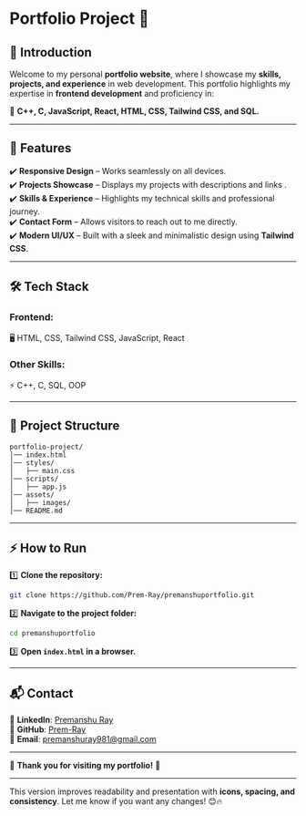 
# **Portfolio Project** 🚀  

## 📌 Introduction  
Welcome to my personal **portfolio website**, where I showcase my **skills, projects, and experience** in web development. This portfolio highlights my expertise in **frontend development** and proficiency in:  

🔹 **C++, C, JavaScript, React, HTML, CSS, Tailwind CSS, and SQL.**  

---

## 🚀 Features  
✔️ **Responsive Design** – Works seamlessly on all devices.  
✔️ **Projects Showcase** – Displays my projects with descriptions and links .  
✔️ **Skills & Experience** – Highlights my technical skills and professional journey.  
✔️ **Contact Form** – Allows visitors to reach out to me directly.  
✔️ **Modern UI/UX** – Built with a sleek and minimalistic design using **Tailwind CSS**.  

---

## 🛠️ Tech Stack  
### **Frontend:**  
🖥️ HTML, CSS, Tailwind CSS, JavaScript, React  
### **Other Skills:**  
⚡ C++, C, SQL, OOP  

---

## 📂 Project Structure  
```
portfolio-project/
│── index.html
│── styles/
│   ├── main.css
│── scripts/
│   ├── app.js
│── assets/
│   ├── images/
│── README.md
```

---

## ⚡ How to Run  
1️⃣ **Clone the repository:**  
```sh
git clone https://github.com/Prem-Ray/premanshuportfolio.git
```  
2️⃣ **Navigate to the project folder:**  
```sh
cd premanshuportfolio
```  
3️⃣ **Open `index.html` in a browser.**  

---

## 📬 Contact  
📌 **LinkedIn**: [Premanshu Ray](https://www.linkedin.com/in/premanshuray/)  
📌 **GitHub**: [Prem-Ray](https://github.com/Prem-Ray)  
📌 **Email**: [premanshuray981@gmail.com](mailto:premanshuray981@gmail.com)  

---

🌟 **Thank you for visiting my portfolio!** 🚀  

---

This version improves readability and presentation with **icons, spacing, and consistency**. Let me know if you want any changes! 😊🔥
